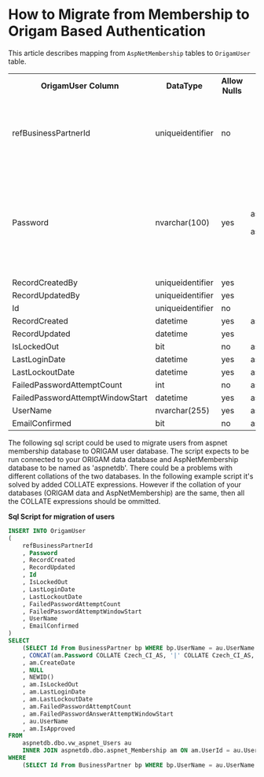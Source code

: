 # How to Migrate from Membership to Origam Based Authentication

This article describes mapping from `AspNetMembership` tables to `OrigamUser` table.

<table class="confluenceTable">
<colgroup>
<col style="width: 20%" />
<col style="width: 20%" />
<col style="width: 20%" />
<col style="width: 20%" />
<col style="width: 20%" />
</colgroup>
<tbody>
<tr class="header">
<th class="confluenceTh">OrigamUser Column</th>
<th class="confluenceTh">DataType</th>
<th class="confluenceTh">Allow Nulls</th>
<th class="confluenceTh">AspNetMembership Column</th>
<th class="confluenceTh">Note</th>
</tr>

<tr class="odd">
<td class="confluenceTd">refBusinessPartnerId</td>
<td class="confluenceTd">uniqueidentifier</td>
<td class="confluenceTd">no</td>
<td class="confluenceTd"></td>
<td class="confluenceTd">Value has to be looked for in Origam BusinessPartner table. It should be searched by UserName.</td>
</tr>
<tr class="even">
<td class="confluenceTd">Password</td>
<td class="confluenceTd">nvarchar(100)</td>
<td class="confluenceTd">yes</td>
<td class="confluenceTd"><p>aspnet_Membership.Password</p>
<p>aspnet_Membership.Salt</p></td>
<td class="confluenceTd"><p>Values from Password and Salt column need to be combined into one string with | as separation character: password|salt.</p></td>
</tr>
<tr class="odd">
<td class="confluenceTd">RecordCreatedBy</td>
<td class="confluenceTd">uniqueidentifier</td>
<td class="confluenceTd">yes</td>
<td class="confluenceTd"></td>
<td class="confluenceTd"></td>
</tr>
<tr class="even">
<td class="confluenceTd">RecordUpdatedBy</td>
<td class="confluenceTd">uniqueidentifier</td>
<td class="confluenceTd">yes</td>
<td class="confluenceTd"></td>
<td class="confluenceTd"></td>
</tr>
<tr class="odd">
<td class="confluenceTd">Id</td>
<td class="confluenceTd">uniqueidentifier</td>
<td class="confluenceTd">no</td>
<td class="confluenceTd"></td>
<td class="confluenceTd">Primary key.</td>
</tr>
<tr class="even">
<td class="confluenceTd">RecordCreated</td>
<td class="confluenceTd">datetime</td>
<td class="confluenceTd">yes</td>
<td class="confluenceTd">aspnet_Membership.CreateDate</td>
<td class="confluenceTd"></td>
</tr>
<tr class="odd">
<td class="confluenceTd">RecordUpdated</td>
<td class="confluenceTd">datetime</td>
<td class="confluenceTd">yes</td>
<td class="confluenceTd"></td>
<td class="confluenceTd"></td>
</tr>
<tr class="even">
<td class="confluenceTd">IsLockedOut</td>
<td class="confluenceTd">bit</td>
<td class="confluenceTd">no</td>
<td class="confluenceTd">aspnet_Membership.IsLockedOut</td>
<td class="confluenceTd"></td>
</tr>
<tr class="odd">
<td class="confluenceTd">LastLoginDate</td>
<td class="confluenceTd">datetime</td>
<td class="confluenceTd">yes</td>
<td class="confluenceTd">aspnet_Membership.LastLoginDate</td>
<td class="confluenceTd"></td>
</tr>
<tr class="even">
<td class="confluenceTd">LastLockoutDate</td>
<td class="confluenceTd">datetime</td>
<td class="confluenceTd">yes</td>
<td class="confluenceTd">aspnet_Membership.LastLockoutDate</td>
<td class="confluenceTd"></td>
</tr>
<tr class="odd">
<td class="confluenceTd">FailedPasswordAttemptCount</td>
<td class="confluenceTd">int</td>
<td class="confluenceTd">no</td>
<td class="confluenceTd">aspnet_Membership.FailedPasswordAttemptCount</td>
<td class="confluenceTd"></td>
</tr>
<tr class="even">
<td class="confluenceTd">FailedPasswordAttemptWindowStart</td>
<td class="confluenceTd">datetime</td>
<td class="confluenceTd">yes</td>
<td class="confluenceTd">aspnet_Membership.FailedPasswordAttemptWindowStart</td>
<td class="confluenceTd"></td>
</tr>
<tr class="odd">
<td class="confluenceTd">UserName</td>
<td class="confluenceTd">nvarchar(255)</td>
<td class="confluenceTd">yes</td>
<td class="confluenceTd">aspnet_Users.UserName</td>
<td class="confluenceTd"></td>
</tr>
<tr class="even">
<td class="confluenceTd">EmailConfirmed</td>
<td class="confluenceTd">bit</td>
<td class="confluenceTd">no</td>
<td class="confluenceTd">aspnet_Membership.IsApproved</td>
<td class="confluenceTd"></td>
</tr>
</tbody>
</table>

The following sql script could be used to migrate users from aspnet membership database to ORIGAM user database. The script expects to be run connected to your ORIGAM data database and AspNetMembership database to be named as 'aspnetdb'. There could be a problems with different collations of the two databases. In the following example script it's solved by added COLLATE expressions. However if the collation of your databases (ORIGAM data and AspNetMembership) are the same, then all the COLLATE expressions should be ommitted.

**Sql Script for migration of users**

``` sql
INSERT INTO OrigamUser
(
    refBusinessPartnerId
    , Password
    , RecordCreated
    , RecordUpdated
    , Id
    , IsLockedOut
    , LastLoginDate
    , LastLockoutDate
    , FailedPasswordAttemptCount
    , FailedPasswordAttemptWindowStart
    , UserName
    , EmailConfirmed
)
SELECT
    (SELECT Id From BusinessPartner bp WHERE bp.UserName = au.UserName COLLATE Czech_CI_AS)
    , CONCAT(am.Password COLLATE Czech_CI_AS, '|' COLLATE Czech_CI_AS, am.PasswordSalt COLLATE Czech_CI_AS)
    , am.CreateDate
    , NULL
    , NEWID()
    , am.IsLockedOut
    , am.LastLoginDate
    , am.LastLockoutDate
    , am.FailedPasswordAttemptCount
    , am.FailedPasswordAnswerAttemptWindowStart
    , au.UserName
    , am.IsApproved
FROM
    aspnetdb.dbo.vw_aspnet_Users au
    INNER JOIN aspnetdb.dbo.aspnet_Membership am ON am.UserId = au.UserId
WHERE
    (SELECT Id From BusinessPartner bp WHERE bp.UserName = au.UserName COLLATE Czech_CI_AS) is not null
```

